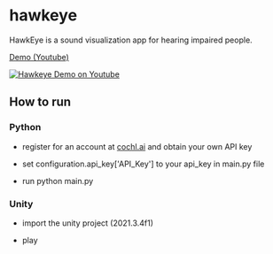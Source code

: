 # hawkeye

HawkEye is a sound visualization app for hearing impaired people.

[Demo (Youtube)](https://www.youtube.com/watch?v=g2rS4Pmex6o)

[![Hawkeye Demo on Youtube](https://img.youtube.com/vi/g2rS4Pmex6o/0.jpg)](https://www.youtube.com/watch?v=g2rS4Pmex6o)

## How to run

### Python

- register for an account at [cochl.ai](https://www.cochl.ai/) and obtain your own API key

- set configuration.api_key['API_Key'] to your api_key in main.py file

- run python main.py

### Unity

- import the unity project (2021.3.4f1)

- play
